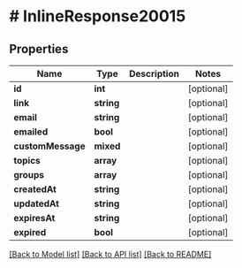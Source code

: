# # InlineResponse20015

## Properties

Name | Type | Description | Notes
------------ | ------------- | ------------- | -------------
**id** | **int** |  | [optional]
**link** | **string** |  | [optional]
**email** | **string** |  | [optional]
**emailed** | **bool** |  | [optional]
**customMessage** | **mixed** |  | [optional]
**topics** | **array** |  | [optional]
**groups** | **array** |  | [optional]
**createdAt** | **string** |  | [optional]
**updatedAt** | **string** |  | [optional]
**expiresAt** | **string** |  | [optional]
**expired** | **bool** |  | [optional]

[[Back to Model list]](../../README.md#models) [[Back to API list]](../../README.md#endpoints) [[Back to README]](../../README.md)
